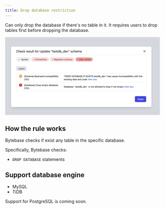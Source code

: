 ```yaml
---
title: Drop database restriction
---
```


Can only drop the database if there's no table in it.
It requires users to drop tables first before dropping the database.

![schema-review-drop-empty-db](/static/docs/schema-review-drop-empty-db.webp)

## How the rule works

Bytebase checks if exist any table in the specific database.

Specifically, Bytebase checks:

- `DROP DATABASE` statements

## Support database engine

- MySQL
- TiDB

Support for PostgreSQL is coming soon.

